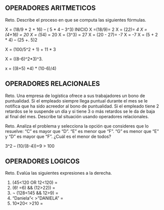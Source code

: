## OPERADORES ARITMETICOS
Reto. Describe el proceso en que se computa las siguientes fórmulas.

X = (18/9 * 2 + 16) – ( 5 * 4 – 3^3)
INICIO
X =(18/9)= 2
X = (2*2)= 4
X = (4+16) = 20
X = (5*4) = 20
X = (3^3) = 27
X = (20 - 27)= -7
X = -7
X = (5 + 2 * 4) – (25 +. 5)2

X = (100/5^2 + 1) + 11 * 3

X = ((8-6)^2*3)^3.

x = ((8+5) *4) * (10-6)/4) 


## OPERADORES RELACIONALES
Reto. Una empresa de logística ofrece a sus trabajadores un bono de
puntualidad. Si el empleado siempre llega puntual durante el mes se le
notifica que ha sido acreedor al bono de puntualidad. Si el empleado tiene
2 retardos se le suspende un día y si tiene 3 o más retardos se le da de
baja al final del mes. Describe tal situación usando operadores
relacionales.

Reto. Analiza el problema y selecciona la opción que consideres que lo
resuelve:
“C” es mayor que “D”. “E” es menor que “F”. “G” es menor que “E” y “D” es
mayor que “F”. ¿Cuál es el menor de todos?

3^2 – (10/(8-4))+9 > 100 

## OPERADORES LOGICOS
Reto. Evalúa las siguientes expresiones a la derecha.
1) (45<120 OR 12<120) =
2) (6! =6) && (12>22)) =
3) ¬ (128<145 && 12>9) =
4) “Daniela”< >”DANIELA” =
5) 10*20< >210 =


